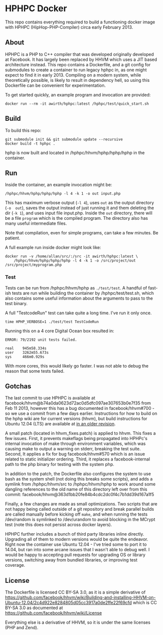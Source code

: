 # HPHPC Docker

This repo contains everything required to build a functioning docker image with HPHPC 
(HipHop-PHP-Compiler) circa early February 2013.

## About

HPHPC is a PHP to C++ compiler that was developed originally developed at Facebook. It 
has largely been replaced by HHVM which uses a JIT based architecture instead. This 
repo contains a Dockerfile, and a git config for submodules to create a container to 
run legacy hphpc in, as one might expect to find it in early 2013. Compiling on a modern 
system, while theoretically possible, is likely to result in dependency hell, so using 
this Dockerfile can be convenient for experimentation.

To get started quickly, an example program and invocation are provided:

    docker run --rm -it awirth/hphpc:latest /hphpc/test/quick_start.sh

## Build

To build this repo:

    git submodule init && git submodule update --recursive
    docker build -t hphpc .

hphp is now built and located in /hphpc/hhvm/hphp/hphp/hphp in the container.

## Run

Inside the container, an example invocation might be:

    /hphpc/hhvm/hphp/hphp/hphp -l 4 -k 1 -o out input.php

This has maximum verbose output (`-l 4`), uses `out` as the output directory (`-o 
out`), saves the output instead of just running it and them deleting the dir (`-k 1`), 
and uses input file input.php. Inside the `out` directory, there will be a file 
`program` which is the compiled program. The directory also has many useful 
intermediate files.

Note that compilation, even for simple programs, can take a few minutes. Be patient.

A full example run inside docker might look like:

    docker run -v /home/allan/src/:/src -it awirth/hphpc:latest \
        /hphpc/hhvm/hphp/hphp/hphp -l 4 -k 1 -o /src/project/out /src/project/myprogram.php

### Test

Tests can be run from /hphpc/hhvm/hphp as `./test/test`. A handful of fast-ish tests 
are run while building the container by /hphpc/test/test.sh, which also contains some 
useful information about the arguments to pass to the test binary.

A full "TestcodeRun" test can take quite a long time. I've run it only once.

    time HPHP_VERBOSE=1 ./test/test TestCodeRun

Running this on a 4 core Digital Ocean box resulted in:

    ERROR: 79/2192 unit tests failed.

    real    945m58.334s
    user    3262m55.673s
    sys     466m0.929s

With more cores, this would likely go faster. I was not able to debug the reason that 
some tests failed.

## Gotchas

The last commit to use HPHPC is available at 
facebook/hhvm@b74a0da0623d72ac0d5dfc097ae307653b0e7f35 from Feb 11 2013, however this has a bug 
documented in facebook/hhvm#700 - so we use a commit from a few days earlier. 
Instructions for how to build on the hphp wiki are for current versions (hhvm), but 
build instructions for Ubuntu 12.04 (LTS) are available at 
[in an older revision](https://github.com/facebook/hhvm/wiki/Building-and-installing-HHVM-on-Ubuntu-12.04/2c4d922e8284805d05cc3917a0de2ffe22f69cfd).

A small patch (located in hhvm_fixes.patch) is applied to hhvm. This fixes a few 
issues. First, it prevents makeflags being propagated into HPHPc's internal invocation 
of make through environment variables, which was causing make to output a warning on 
stderr, breaking the test suite. Second, It applies a fix for bug facebook/hhvm#570 
which is an issue related to static initializer ordering. Third, it replaces a 
facebook-internal path to the php binary for testing with the system php.

In addition to the patch, the Dockerfile also configures the system to use bash as the 
system shell (not doing this breaks some scripts), and adds a symlink from 
/hphpc/hhvm/src to /hphpc/hhvm/hphp to work around some dangling references to the old 
name of this directory left over from this commit: 
facebook/hhvm@363d1bb20fe84b4cdc2dc0f4c7b1dd39d167a1f5

Finally, a few changes are made as small optimizations. Two scripts that are not happy 
being called outside of a git repository and break parallel builds are called manually 
before kicking off `make`, and when running the tests /dev/random is symlinked to 
/dev/urandom to avoid blocking in the MCrypt test (note this does not persist across 
docker layers).

HPHPC further includes a bunch of third party libraries inline directly. Upgrading all 
of them to modern versions would be quite the endeavor. Right now the container use 
Ubuntu 12.04 - I've tried some to port it to 14.04, but ran into some arcane issues 
that I wasn't able to debug well. I would be happy to accepting pull requests for 
upgrading OS or library versions, switching away from bundled libraries, or improving 
test coverage.

## License

The Dockerfile is licensed CC BY-SA 3.0, as it is a simple derivative of 
https://github.com/facebook/hhvm/wiki/Building-and-installing-HHVM-on-Ubuntu-12.04/2c4d922e8284805d05cc3917a0de2ffe22f69cfd 
which is CC BY-SA 3.0 as documented at https://github.com/facebook/hhvm/wiki/License

Everything else is a derivative of HHVM, so it is under the same licenses (PHP and Zend).
